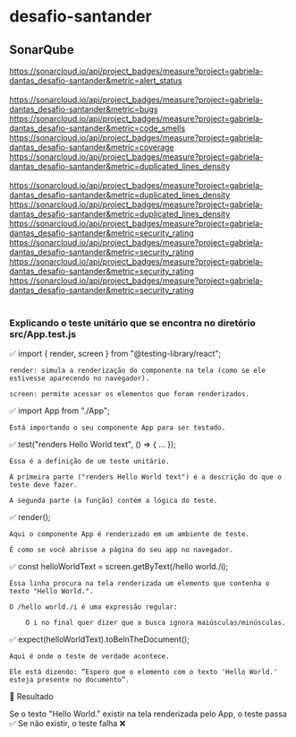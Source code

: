 # desafio-santander

## SonarQube
https://sonarcloud.io/api/project_badges/measure?project=gabriela-dantas_desafio-santander&metric=alert_status<br><br>
https://sonarcloud.io/api/project_badges/measure?project=gabriela-dantas_desafio-santander&metric=bugs <br>
https://sonarcloud.io/api/project_badges/measure?project=gabriela-dantas_desafio-santander&metric=code_smells <br>
https://sonarcloud.io/api/project_badges/measure?project=gabriela-dantas_desafio-santander&metric=coverage <br>
https://sonarcloud.io/api/project_badges/measure?project=gabriela-dantas_desafio-santander&metric=duplicated_lines_density<br><br>
https://sonarcloud.io/api/project_badges/measure?project=gabriela-dantas_desafio-santander&metric=duplicated_lines_density<br>
https://sonarcloud.io/api/project_badges/measure?project=gabriela-dantas_desafio-santander&metric=duplicated_lines_density<br>
https://sonarcloud.io/api/project_badges/measure?project=gabriela-dantas_desafio-santander&metric=security_rating<br>
https://sonarcloud.io/api/project_badges/measure?project=gabriela-dantas_desafio-santander&metric=security_rating<br>
https://sonarcloud.io/api/project_badges/measure?project=gabriela-dantas_desafio-santander&metric=security_rating<br>
https://sonarcloud.io/api/project_badges/measure?project=gabriela-dantas_desafio-santander&metric=security_rating<br><br>



### Explicando o teste unitário que se encontra no diretório src/App.test.js

✅ import { render, screen } from "@testing-library/react";

    render: simula a renderização do componente na tela (como se ele estivesse aparecendo no navegador).

    screen: permite acessar os elementos que foram renderizados.

✅ import App from "./App";

    Está importando o seu componente App para ser testado.

✅ test("renders Hello World text", () => { ... });

    Essa é a definição de um teste unitário.

    A primeira parte ("renders Hello World text") é a descrição do que o teste deve fazer.

    A segunda parte (a função) contém a lógica do teste.

✅ render(<App />);

    Aqui o componente App é renderizado em um ambiente de teste.

    É como se você abrisse a página do seu app no navegador.

✅ const helloWorldText = screen.getByText(/hello world./i);

    Essa linha procura na tela renderizada um elemento que contenha o texto "Hello World.".

    O /hello world./i é uma expressão regular:

        O i no final quer dizer que a busca ignora maiúsculas/minúsculas.

✅ expect(helloWorldText).toBeInTheDocument();

    Aqui é onde o teste de verdade acontece.

    Ele está dizendo: “Espero que o elemento com o texto 'Hello World.' esteja presente no documento”.

📌 Resultado

Se o texto "Hello World." existir na tela renderizada pelo App, o teste passa ✅
Se não existir, o teste falha ❌